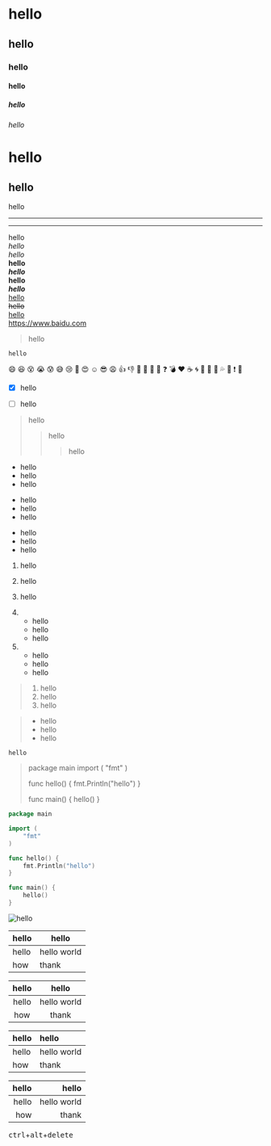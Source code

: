 # hello #

## hello ##

### hello ###

#### hello ####

##### hello #####

###### hello ######

hello
============
hello
------------
hello

***

---

hello  
*hello*  
_hello_  
**hello**  
***hello***  
__hello__  
___hello___  
<u>hello</u>  
~~hello~~  
[hello](https://www.baidu.com)  
<https://www.baidu.com>  

> hello

`hello`

:smile: :laughing: :dizzy_face: :sob: :cold_sweat: :sweat_smile:  :cry: :triumph: :heart_eyes: :relaxed: :sunglasses: :weary: :+1: :-1: :100: :clap: :bell: :gift: :question: :bomb: :heart: :coffee: :cyclone: :bow: :kiss: :pray: :sweat_drops: :hankey: :exclamation: :anger:

- [x] hello

- [ ] hello

> hello
> > hello
> >
> > > hello

* hello
* hello
* hello

+ hello
+ hello
+ hello

- hello
- hello
- hello

1. hello
2. hello
3. hello


1.
	- hello
	- hello
	- hello
2.
	- hello
	- hello
	- hello

> 1. hello
> 2. hello
> 3. hello

> - hello
> - hello
> - hello

```
hello
```

> package main
> import (
> 	"fmt"
> )
>
> func hello() {
> 	fmt.Println("hello")
> }
>    
> func main() {
> 	hello()
> }

```go
package main

import (
	"fmt"
)

func hello() {
	fmt.Println("hello")
}

func main() {
	hello()
}
```

![hello](https://www.baidu.com/img/PCtm_d9c8750bed0b3c7d089fa7d55720d6cf.png)

| hello | hello       |
| ----- | ----------- |
| hello | hello world |
| how   | thank       |

| hello |    hello    |
| :---: | :---------: |
| hello | hello world |
|  how  |    thank    |

| hello | hello       |
| :---- | :---------- |
| hello | hello world |
| how   | thank       |

| hello |       hello |
| ----: | ----------: |
| hello | hello world |
|   how |       thank |

<kbd>ctrl</kbd>+<kbd>alt</kbd>+<kbd>delete</kbd>